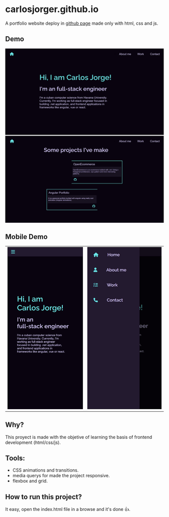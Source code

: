 # carlosjorger.github.io

A portfolio website deploy in [github page](https://carlosjorger.github.io/) made only with html, css and js.

## Demo

![demo](./images/demo.jpg)
![demo](./images/demo2.jpg)

## Mobile Demo

|                             |                             |
| :-------------------------: | :-------------------------: |
| ![demo](./images/demo4.jpg) | ![demo](./images/demo3.jpg) |

## Why?

This proyect is made with the objetive of learning the basis of frontend development (html/css/js).

## Tools:

- CSS animations and transitions.
- media querys for made the project responsive.
- flexbox and grid.

## How to run this project?

It easy, open the index.html file in a browse and it's done 👍.
